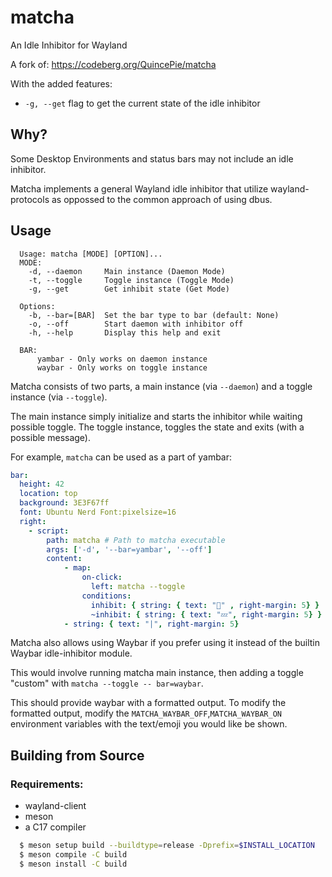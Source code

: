 # matcha

An Idle Inhibitor for Wayland

A fork of: https://codeberg.org/QuincePie/matcha

With the added features:
* `-g, --get` flag to get the current state of the idle inhibitor

## Why?

Some Desktop Environments and status bars may not include an idle inhibitor.

Matcha implements a general Wayland idle inhibitor that utilize wayland-protocols as oppossed
to the common approach of using dbus.


## Usage

```
  Usage: matcha [MODE] [OPTION]...
  MODE:
    -d, --daemon     Main instance (Daemon Mode)
    -t, --toggle     Toggle instance (Toggle Mode)
    -g, --get        Get inhibit state (Get Mode)

  Options:
    -b, --bar=[BAR]  Set the bar type to bar (default: None)
    -o, --off        Start daemon with inhibitor off
    -h, --help       Display this help and exit

  BAR: 
      yambar - Only works on daemon instance
      waybar - Only works on toggle instance
```

Matcha consists of two parts, a main instance (via `--daemon`) and a toggle instance (via `--toggle`).

The main instance simply initialize and starts the inhibitor while waiting possible toggle.
The toggle instance, toggles the state and exits (with a possible message).

For example, `matcha` can be used as a part of yambar:

```yml
bar:
  height: 42
  location: top
  background: 3E3F67ff
  font: Ubuntu Nerd Font:pixelsize=16
  right:
    - script:
        path: matcha # Path to matcha executable
        args: ['-d', '--bar=yambar', '--off']
        content:
            - map:
                on-click:
                  left: matcha --toggle
                conditions:
                  inhibit: { string: { text: "🍵" , right-margin: 5} }
                  ~inhibit: { string: { text: "💤", right-margin: 5} }
            - string: { text: "|", right-margin: 5}
```

Matcha also allows using Waybar if you prefer using it instead of the builtin Waybar idle-inhibitor module.

This would involve running matcha main instance, then adding a toggle "custom" with `matcha --toggle -- bar=waybar`.

This should provide waybar with a formatted output. To modify the formatted output,
modify the `MATCHA_WAYBAR_OFF`,`MATCHA_WAYBAR_ON` environment variables with the text/emoji you would like be shown.



## Building from Source

### Requirements:

- wayland-client
- meson
- a C17 compiler

```bash
  $ meson setup build --buildtype=release -Dprefix=$INSTALL_LOCATION
  $ meson compile -C build
  $ meson install -C build
```
